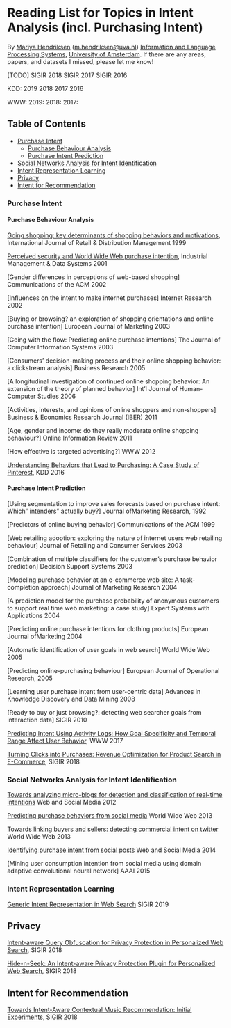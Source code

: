 # Reading List for Topics in Intent Analysis (incl. Purchasing Intent)
By [Mariya Hendriksen](https://mariyahendriksen.github.io./) (m.hendriksen@uva.nl) [Information and Language Processing Systems](https://ilps.science.uva.nl/), [University of Amsterdam](https://www.uva.nl/). If there are any areas, papers, and datasets I missed, please let me know!

[TODO]
SIGIR 2018
SIGIR 2017
SIGIR 2016

KDD:
2019
2018
2017
2016

WWW:
2019:
2018:
2017:

## Table of Contents

* [Purchase Intent](#purchase-intent)
  * [Purchase Behaviour Analysis](#Purchase-Behaviour-Analysis)
  * [Purchase Intent Prediction](#Purchase-Intent-Prediction)
* [Social Networks Analysis for Intent Identification](#Social-Networks-Analysis-for-Intent-Identification)
* [Intent Representation Learning](#Intent-Representation-Learning)
* [Privacy](#privacy)
* [Intent for Recommendation](#Intent-for-Recommendation)




### Purchase Intent
#### Purchase Behaviour Analysis
[Going shopping: key determinants of shopping behaviors and motivations](https://www.emerald.com/insight/content/doi/10.1108/09590559910268499/full/pdf?title=going-shopping-key-determinants-of-shopping-behaviors-and-motivations), International Journal of Retail & Distribution Management 1999

[Perceived security and World Wide Web purchase intention](https://www.emerald.com/insight/content/doi/10.1108/02635570110390071/full/pdf?title=perceived-security-and-world-wide-web-purchase-intention), Industrial Management & Data Systems 2001


[Gender differences in perceptions of web-based shopping] Communications of the ACM 2002


[Influences on the intent to make internet purchases] Internet Research 2002


[Buying or browsing? an exploration of shopping orientations and online purchase intention] European Journal of Marketing 2003


[Going with the flow: Predicting online purchase intentions] The Journal of Computer Information Systems 2003


[Consumers’ decision-making process and their online shopping behavior: a clickstream analysis] Business Research 2005


[A longitudinal investigation of continued online shopping behavior: An extension of the theory of planned behavior] Int’l Journal of Human-Computer Studies 2006


[Activities, interests, and opinions of online shoppers and non-shoppers] Business & Economics Research Journal (IBER) 2011


[Age, gender and income: do they really moderate online shopping behaviour?] Online Information Review 2011
 

[How effective is targeted advertising?] WWW 2012


[Understanding Behaviors that Lead to Purchasing: A Case Study of Pinterest](https://cs.stanford.edu/people/jure/pubs/pinterest-kdd16.pdf), KDD 2016



#### Purchase Intent Prediction

[Using segmentation to improve sales forecasts based on purchase intent: Which” intenders” actually buy?] Journal ofMarketing Research, 1992


[Predictors of online buying behavior] Communications of the ACM 1999


[Web retailing adoption: exploring the nature of internet users web retailing behaviour] Journal of Retailing and Consumer Services 2003


[Combination of multiple classifiers for the customer’s purchase behavior prediction] Decision Support Systems 2003


[Modeling purchase behavior at an e-commerce web site: A task-completion approach] Journal of Marketing Research 2004


[A prediction model for the purchase probability of anonymous customers to support real time web marketing: a case study] Expert Systems with Applications 2004


[Predicting online purchase intentions for clothing products] European Journal ofMarketing 2004


[Automatic identification of user goals in web search] World Wide Web 2005


[Predicting online-purchasing behaviour] European Journal of Operational Research, 2005


[Learning user purchase intent from user-centric data] Advances in Knowledge Discovery and Data Mining 2008


[Ready to buy or just browsing?: detecting web searcher goals from interaction data] SIGIR 2010


[Predicting Intent Using Activity Logs: How Goal Specificity and Temporal Range Affect User Behavior](https://dl.acm.org/citation.cfm?id=3054198), WWW 2017


[Turning Clicks into Purchases: Revenue Optimization for Product Search in E-Commerce](), SIGIR 2018




### Social Networks Analysis for Intent Identification

[Towards analyzing micro-blogs for detection and classification of real-time intentions]() Web and Social Media 2012


[Predicting purchase behaviors from social media]() World Wide Web 2013


[Towards linking buyers and sellers: detecting commercial intent on twitter]() World Wide Web 2013


[Identifying purchase intent from social posts]() Web and Social Media 2014


[Mining user consumption intention from social media using domain adaptive convolutional neural network] AAAI 2015




### Intent Representation Learning

[Generic Intent Representation in Web Search](https://dl.acm.org/citation.cfm?id=3331198) SIGIR 2019




## Privacy
[Intent-aware Query Obfuscation for Privacy Protection in Personalized Web Search](http://www.cs.virginia.edu/~hw5x/paper/SIGIR2018-IQP.pdf), SIGIR 2018

[Hide-n-Seek: An Intent-aware Privacy Protection Plugin for Personalized Web Search](https://www.cs.virginia.edu/~hw5x/paper/SIGIR2018-HnS.pdf), SIGIR 2018




## Intent for Recommendation
[Towards Intent-Aware Contextual Music Recommendation: Initial Experiments](https://dl.acm.org/citation.cfm?id=3210154), SIGIR 2018

